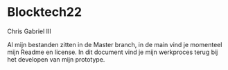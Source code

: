 # Blocktech22
Chris Gabriel III

 Al mijn bestanden zitten in de Master branch, in de main vind je momenteel mijn Readme en license.
 In dit document vind je mijn werkproces terug bij het developen van mijn prototype.
